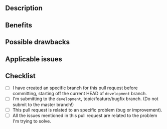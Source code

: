 <!--
  Hey, that's awesome! Thanks for your interest and for taking the time to contribute.
  The following is a set of guidelines for contributing to PublishPress Checklists plugin. Use your best judgment, and feel free to propose changes to this document in a pull request. 
  
  Filling out this template is required when contributing.
  Any pull request that does not include enough information to be reviewed in a timely manner may be closed at the maintainers' discretion.
  
  Please, review the guidelines for contributing to this repository:
  
  https://github.com/publishpress/PublishPress-Checklists/blob/master/CONTRIBUTING.md
 -->

## Description
<!-- We must be able to understand the design of your change from this description. -->

## Benefits
<!-- What benefits will be realized the code changes? -->

## Possible drawbacks
<!-- What are the possible side-effects or negative impacts of the code changes? -->

## Applicable issues
<!-- Link any applicable Issues here -->

## Checklist

<!-- Put an x in the boxes that apply. You can also fill these out after creating the PR. If you're unsure about any of them, don't hesitate to ask. We're here to help! This is simply a reminder of what we are going to look for before merging your code. -->

- [ ] I have created an specific branch for this pull request before committing, starting off the current HEAD of `development` branch. 
- [ ] I'm submitting to the `development`, topic/feature/bugfix branch. (Do not submit to the master branch!)
- [ ] This pull request is related to an specific problem (bug or improvement).
- [ ] All the issues mentioned in this pull request are related to the problem I'm trying to solve.
